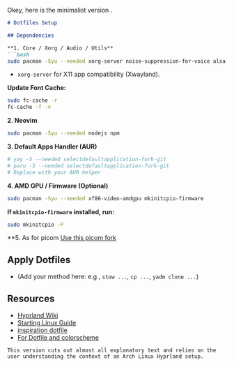 Okey, here is the minimalist version .

```markdown
# Dotfiles Setup

## Dependencies

**1. Core / Xorg / Audio / Utils**
```bash
sudo pacman -Syu --needed xorg-server noise-suppression-for-voice alsa-firmware python-pynvim topgrade ttf-symbola ttf-dejavu noto-fonts-emoji ttf-jetbrains-mono-nerd ttf-cascadia-code-nerd
```
*   `xorg-server` for X11 app compatibility (Xwayland).

**Update Font Cache:**
```bash
sudo fc-cache -r
fc-cache -f -v
```

**2. Neovim**
```bash
sudo pacman -Syu --needed nodejs npm
```

**3. Default Apps Handler (AUR)**
```bash
# yay -S --needed selectdefaultapplication-fork-git
# paru -S --needed selectdefaultapplication-fork-git
# Replace with your AUR helper
```

**4. AMD GPU / Firmware (Optional)**
```bash
sudo pacman -Syu --needed xf86-video-amdgpu mkinitcpio-firmware
```
**If `mkinitcpio-firmware` installed, run:**
```bash
sudo mkinitcpio -P
```

**5. As for picom [Use this picom fork](https://github.com/jonaburg/picom?tab=readme-ov-file)


## Apply Dotfiles

*   (Add your method here: e.g., `stow ...`, `cp ...`, `yadm clone ...`)

## Resources

*   [Hyprland Wiki](https://wiki.hyprland.org/)
*   [Starting Linux Guide](https://rlw.pages.dev/)
*   [inspiration dotfile](https://dotfiles-docs.vercel.app/)
*   [For Dotfile and colorscheme](https://dotfyle.com/)
```
This version cuts out almost all explanatory text and relies on the user understanding the context of an Arch Linux Hyprland setup.
